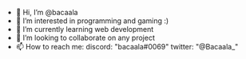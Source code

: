 - 👋 Hi, I’m @bacaala
- 👀 I’m interested in programming and gaming :)
- 🌱 I’m currently learning web development
- 💞️ I’m looking to collaborate on any project
- 📫 How to reach me: discord: "bacaala#0069" twitter: "@Bacaala_"

<!---
bacaala/bacaala is a ✨ special ✨ repository because its `README.md` (this file) appears on your GitHub profile.
You can click the Preview link to take a look at your changes.
--->
